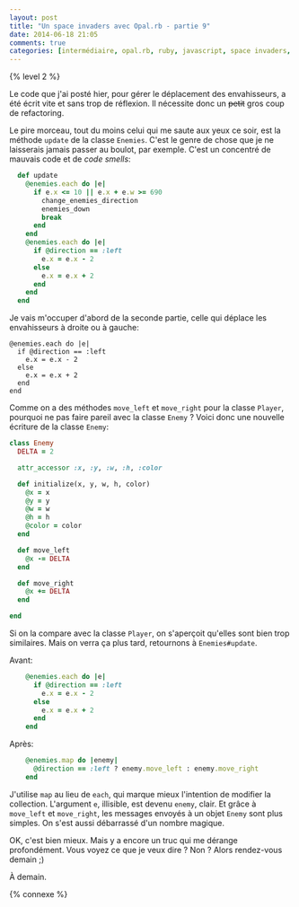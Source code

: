 ```yaml
---
layout: post
title: "Un space invaders avec Opal.rb - partie 9"
date: 2014-06-18 21:05
comments: true
categories: [intermédiaire, opal.rb, ruby, javascript, space invaders, jeu]
---
```


{% level 2 %}

Le code que j'ai posté hier, pour gérer le déplacement des envahisseurs,
a été écrit vite et sans trop de réflexion. Il nécessite donc un ~~petit~~
gros coup de refactoring.

<!-- more -->

Le pire morceau, tout du moins celui qui me saute aux yeux ce soir, est
la méthode `update` de la classe `Enemies`. C'est le genre de chose que je
ne laisserais jamais passer au boulot, par exemple. C'est un concentré de
mauvais code et de *code smells*:

``` ruby
  def update
    @enemies.each do |e|
      if e.x <= 10 || e.x + e.w >= 690
        change_enemies_direction
        enemies_down
        break
      end
    end
    @enemies.each do |e|
      if @direction == :left
        e.x = e.x - 2
      else
        e.x = e.x + 2
      end
    end
  end
```

Je vais m'occuper d'abord de la seconde partie, celle qui déplace les
envahisseurs à droite ou à gauche:

    @enemies.each do |e|
      if @direction == :left
        e.x = e.x - 2
      else
        e.x = e.x + 2
      end
    end

Comme on a des méthodes `move_left` et `move_right` pour la classe `Player`,
pourquoi ne pas faire pareil avec la classe `Enemy` ? Voici donc une
nouvelle écriture de la classe `Enemy`:

``` ruby app/enemy.rb
class Enemy
  DELTA = 2

  attr_accessor :x, :y, :w, :h, :color

  def initialize(x, y, w, h, color)
    @x = x
    @y = y
    @w = w
    @h = h
    @color = color
  end

  def move_left
    @x -= DELTA
  end

  def move_right
    @x += DELTA
  end

end
```

Si on la compare avec la classe `Player`, on s'aperçoit qu'elles sont
bien trop similaires. Mais on verra ça plus tard, retournons à
`Enemies#update`.

Avant:

``` ruby
    @enemies.each do |e|
      if @direction == :left
        e.x = e.x - 2
      else
        e.x = e.x + 2
      end
    end
```

Après:

``` ruby
    @enemies.map do |enemy|
      @direction == :left ? enemy.move_left : enemy.move_right
    end
```

J'utilise `map` au lieu de `each`, qui marque mieux l'intention de modifier
la collection. L'argument `e`, illisible, est devenu `enemy`, clair. Et
grâce à `move_left` et `move_right`, les messages envoyés à un objet
`Enemy` sont plus simples. On s'est aussi débarrassé d'un nombre magique.

OK, c'est bien mieux. Mais y a encore un truc qui me dérange profondément.
Vous voyez ce que je veux dire ? Non ? Alors rendez-vous demain ;)

<script id='fb33k8u'>(function(i){var f,s=document.getElementById(i);f=document.createElement('iframe');f.src='//api.flattr.com/button/view/?uid=lkdjiin&url='+encodeURIComponent(document.URL);f.title='Flattr';f.height=62;f.width=55;f.style.borderWidth=0;s.parentNode.insertBefore(f,s);})('fb33k8u');</script>

À demain.

{% connexe %}


